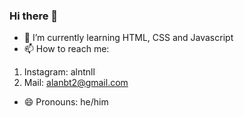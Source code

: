 ### Hi there 👋

- 🌱 I’m currently learning HTML, CSS and Javascript
- 📫 How to reach me: 
1. Instagram: alntnll
2. Mail: alanbt2@gmail.com
- 😄 Pronouns: he/him

<!--
**tonelloalan/tonelloalan** is a ✨ _special_ ✨ repository because its `README.md` (this file) appears on your GitHub profile.


- 🌱 I’m currently learning HTML, CSS and Javascript
- 📫 How to reach me: 
1. Instagram: alntnll
2. Mail: alanbt2@gmail.com
- 😄 Pronouns: he/him

-->
